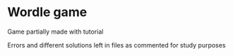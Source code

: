 # Wordle game

Game partially made with tutorial

Errors and different solutions left in files as commented for study purposes
